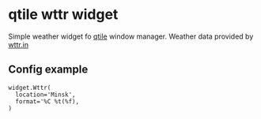 # qtile wttr widget
Simple weather widget fo [qtile](https://github.com/qtile/qtile) window manager. Weather data provided by [wttr.in](https://github.com/chubin/wttr.in)

## Config example
```
widget.Wttr(
  location='Minsk',
  format='%C %t(%f),
)
```
